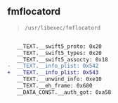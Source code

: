 ## fmflocatord

> `/usr/libexec/fmflocatord`

```diff

   __TEXT.__swift5_proto: 0x20
   __TEXT.__swift5_types: 0x20
   __TEXT.__swift5_assocty: 0x18
-  __TEXT.__info_plist: 0x542
+  __TEXT.__info_plist: 0x543
   __TEXT.__unwind_info: 0xe10
   __TEXT.__eh_frame: 0x680
   __DATA_CONST.__auth_got: 0xa58

```
